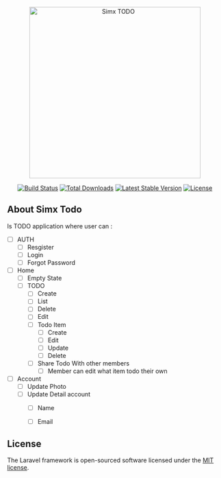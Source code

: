 <p align="center"><a href="https://laravel.com" target="_blank"><img src="https://raw.githubusercontent.com/laravel/art/master/logo-lockup/5%20SVG/2%20CMYK/1%20Full%20Color/laravel-logolockup-cmyk-red.svg" width="400" alt="Simx TODO"></a></p>

<p align="center">
<a href="https://github.com/laravel/framework/actions"><img src="https://github.com/laravel/framework/workflows/tests/badge.svg" alt="Build Status"></a>
<a href="https://packagist.org/packages/laravel/framework"><img src="https://img.shields.io/packagist/dt/laravel/framework" alt="Total Downloads"></a>
<a href="https://packagist.org/packages/laravel/framework"><img src="https://img.shields.io/packagist/v/laravel/framework" alt="Latest Stable Version"></a>
<a href="https://packagist.org/packages/laravel/framework"><img src="https://img.shields.io/packagist/l/laravel/framework" alt="License"></a>
</p>

## About Simx Todo
Is TODO application where user can : 
  - [ ] AUTH 
    - [ ] Resgister
    - [ ] Login
    - [ ] Forgot Password
- [ ] Home
    - [ ] Empty State
    - [ ] TODO
        - [ ] Create
        - [ ] List
        - [ ] Delete
        - [ ] Edit
        - [ ] Todo Item
             - [ ] Create
            - [ ] Edit
            - [ ] Update
            - [ ] Delete
         - [ ] Share Todo With other members
            - [ ] Member can edit what item todo their own
- [ ] Account
    - [ ] Update Photo
    - [ ] Update Detail account
        - [ ] Name
        - [ ] Email


## License

The Laravel framework is open-sourced software licensed under the [MIT license](https://opensource.org/licenses/MIT).
